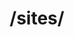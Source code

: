 ---
title: /sites/
position_number: 1.1
type: get
description: Получить список бирж
parameters:
  - name:
    content:
content_markdown: |-
  Возвращает массив бирж.
left_code_blocks:
    title:
    language:
right_code_blocks:
  - code_block: |2-
      [
        {
            "id": "1",
            "name": "Fl.ru",
            "url": "https://fl.ru",
            "currency": "₽",
            "logo": "https://jobned.com/img/sites/fl-ru.png"
        },
        {
            "id": "2",
            "name": "Freelancehunt.com",
            "url": "https://freelancehunt.com",
            "currency": "₴",
            "logo": "https://jobned.com/img/sites/Freelancehunt.com.png"
        }
      ]
    title: Response
    language: json
  - code_block: |2-
      {
        "error": "Wrong api key"
      }
    title: Error
    language: json
---